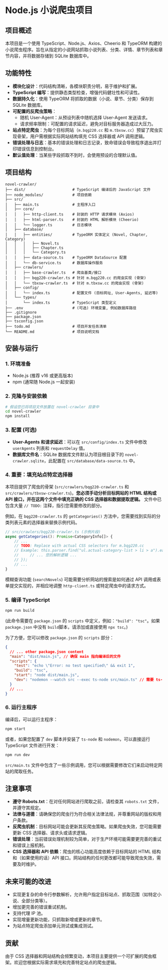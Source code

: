 # Node.js 小说爬虫项目

## 项目概述

本项目是一个使用 TypeScript、Node.js、Axios、Cheerio 和 TypeORM 构建的小说爬虫程序。旨在从指定的小说网站抓取小说列表、分类、详情、章节列表和章节内容，并将数据存储到 SQLite 数据库中。

## 功能特性

- **模块化设计**：代码结构清晰，各模块职责分明，易于维护和扩展。
- **TypeScript 编写**：提供静态类型检查，增强代码健壮性和可读性。
- **数据持久化**：使用 TypeORM 将抓取的数据（小说、章节、分类）保存到 SQLite 数据库。
- **可配置的反爬虫策略**：
    - 随机 User-Agent：从预设列表中随机选择 User-Agent 发送请求。
    - 请求频率限制：可配置的请求延迟，避免对目标服务器造成过大压力。
- **站点特定爬虫**：为每个目标网站（`m.bqg220.cc` 和 `m.tbxsw.cc`）预留了爬虫实现骨架，用户需根据实际网站结构填充 CSS 选择器或 API 调用逻辑。
- **错误处理与日志**：基本的错误处理和日志记录，致命错误会导致程序退出并打印错误信息到控制台。
- **默认值处理**：当某些字段抓取不到时，会使用预设的合理默认值。

## 项目结构

```
novel-crawler/
├── dist/                     # TypeScript 编译后的 JavaScript 文件
├── node_modules/             # 项目依赖
├── src/
│   ├── main.ts               # 主程序入口
│   ├── core/
│   │   ├── http-client.ts    # 封装的 HTTP 请求模块 (Axios)
│   │   ├── html-parser.ts    # 封装的 HTML 解析模块 (Cheerio)
│   │   └── logger.ts         # 日志模块
│   ├── database/
│   │   ├── entities/         # TypeORM 实体定义 (Novel, Chapter, Category)
│   │   │   ├── Novel.ts
│   │   │   ├── Chapter.ts
│   │   │   └── Category.ts
│   │   ├── data-source.ts    # TypeORM DataSource 配置
│   │   └── db-service.ts     # 数据库操作服务
│   ├── crawlers/
│   │   ├── base-crawler.ts   # 爬虫基类/接口
│   │   ├── bqg220-crawler.ts # 针对 m.bqg220.cc 的爬虫实现 (骨架)
│   │   └── tbxsw-crawler.ts  # 针对 m.tbxsw.cc 的爬虫实现 (骨架)
│   ├── config/
│   │   └── index.ts          # 配置文件 (目标网址, User-Agents, 延迟等)
│   └── types/
│       └── index.ts          # TypeScript 类型定义
├── .env                      # (可选) 环境变量, 例如数据库路径
├── .gitignore
├── package.json
├── tsconfig.json
├── todo.md                   # 项目开发任务清单
└── README.md                 # 项目说明文档
```

## 安装与运行

### 1. 环境准备

- Node.js (推荐 v16 或更高版本)
- npm (通常随 Node.js 一起安装)

### 2. 克隆与安装依赖

```bash
# 假设您已将项目文件放置在 novel-crawler 目录中
cd novel-crawler
npm install
```

### 3. 配置 (可选)

- **User-Agents 和请求延迟**：可以在 `src/config/index.ts` 文件中修改 `userAgents` 列表和 `requestDelay` 值。
- **数据库文件名**：SQLite 数据库文件默认为项目根目录下的 `novel-crawler.sqlite`，此配置在 `src/database/data-source.ts` 中。

### 4. **重要：填充站点特定选择器**

本项目提供了爬虫的骨架 (`src/crawlers/bqg220-crawler.ts` 和 `src/crawlers/tbxsw-crawler.ts`)。**您必须手动分析目标网站的 HTML 结构或 API 接口，并在这两个文件中填充正确的 CSS 选择器和数据提取逻辑。** 文件中已包含大量 `// TODO:` 注释，指引您需要修改的部分。

例如，在 `bqg220-crawler.ts` 的 `getCategories()` 方法中，您需要找到实际的分类列表元素的选择器来替换示例代码。

```typescript
// src/crawlers/bqg220-crawler.ts (示例片段)
async getCategories(): Promise<CategoryInfo[]> {
    // ...
    // TODO: Replace with actual CSS selectors for m.bqg220.cc
    // Example: this.parser.find("ul.actual-category-list > li > a").each((i, el) => {
    //     // ... 您的解析逻辑 ...
    // });
    // ...
}
```

模糊查询功能 (`searchNovels`) 可能需要分析网站的搜索是如何通过 API 调用或表单提交实现的，并相应地调整 `http-client.ts` 或特定爬虫中的请求方式。

### 5. 编译 TypeScript

```bash
npm run build
```

(此命令需要在 `package.json` 的 `scripts` 中定义，例如：`"build": "tsc"`。如果 `package.json` 中没有 `build`脚本，请添加或直接使用 `npx tsc`。)

为了方便，您可以修改 `package.json` 的 `scripts` 部分：
```json
{
  // ... other package.json content
  "main": "dist/main.js", // 确保 main 指向编译后的文件
  "scripts": {
    "test": "echo \"Error: no test specified\" && exit 1",
    "build": "tsc",
    "start": "node dist/main.js",
    "dev": "nodemon --watch src --exec ts-node src/main.ts" // 需要 ts-node 和 nodemon
  }
  // ...
}
```

### 6. 运行主程序

编译后，可以运行主程序：

```bash
npm start
```

或者，如果您配置了 `dev` 脚本并安装了 `ts-node` 和 `nodemon`，可以直接运行 TypeScript 文件进行开发：

```bash
npm run dev
```

`src/main.ts` 文件中包含了一些示例调用，您可以根据需要修改它们来启动特定网站的爬取任务。

## 注意事项

- **遵守 Robots.txt**：在对任何网站进行爬取之前，请检查其 `robots.txt` 文件，并遵守其规定。
- **法律与道德**：请确保您的爬虫行为符合相关法律法规，并尊重网站的版权和用户条款。
- **反爬虫机制**：目标网站可能会更新其反爬虫策略。如果爬虫失效，您可能需要更新 CSS 选择器、请求头或请求逻辑。
- **错误处理**：当前错误处理机制较为简单，对于生产环境可能需要更完善的重试和错误上报机制。
- **CSS 选择器和 API 依赖**：爬虫的核心功能高度依赖于目标网站的 HTML 结构和（如果使用的话）API 接口。网站结构的任何更改都可能导致爬虫失效，需要及时维护。

## 未来可能的改进

- 实现更复杂的命令行参数解析，允许用户指定目标站点、抓取范围（如特定小说、全部分类等）。
- 增加更完善的错误重试机制。
- 支持代理 IP 池。
- 实现增量更新功能，只抓取新增或更新的章节。
- 为站点特定爬虫添加单元测试或集成测试。

## 贡献

由于 CSS 选择器和网站结构会频繁变动，本项目主要提供一个可扩展的爬虫框架。欢迎您根据实际需求填充和完善特定站点的爬虫逻辑。

